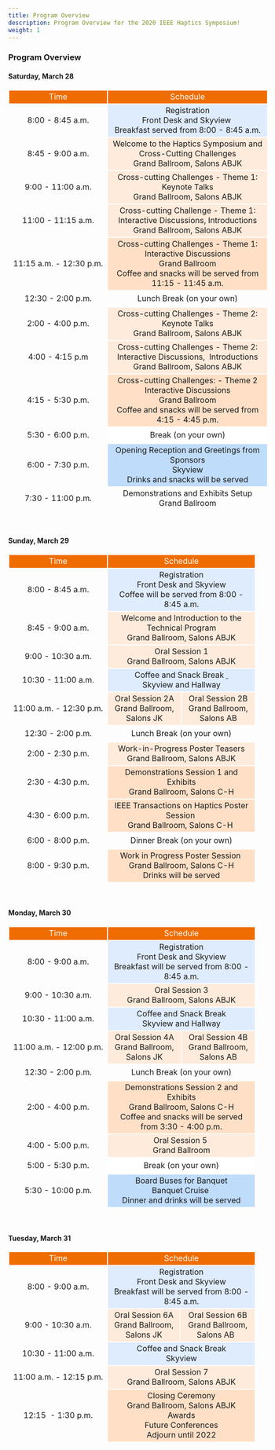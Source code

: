 ```yaml
---
title: Program Overview
description: Program Overview for the 2020 IEEE Haptics Symposium!
weight: 1
---
```

<h3>Program Overview</h3>

<h4>Saturday, March 28</h4>

<table cellpadding="0" cellspacing="0" style="border-collapse:separate; border-spacing:2px; width:105%"><tbody><tr><td style="background-color:rgb(239, 108, 0); text-align:center; vertical-align:middle"><span style="color:rgb(255, 255, 255)">Time</span></td>
<td colspan="2" rowspan="1" style="background-color:rgb(239, 108, 0); text-align:center; vertical-align:middle"><span style="color:rgb(255, 255, 255)">Schedule</span></td>
</tr><tr>
  <td style="height:32px; text-align:center; vertical-align:middle; white-space:nowrap; width:20%">8:00 - 8:45 a.m.</td>
<td colspan="2" rowspan="1" style="background-color:rgb(223, 236, 254); height:32px; text-align:center; vertical-align:middle"><span class="my-blacknormal">Registration</span><br><span class="my-italic">Front Desk and Skyview&nbsp;</span><br><span class="my-italic">Breakfast served from 8:00 - 8:45 a.m.</span></td>
</tr><tr><td style="height:32px; text-align:center; vertical-align:middle; white-space:nowrap; width:20%">8:45 - 9:00 a.m.</td>
<td colspan="2" style="background-color:rgb(255, 235, 219); height:32px; text-align:center; vertical-align:middle"><span class="my-blacknormal" style="background-color:rgb(255, 235, 219)">Welcome to the Haptics Symposium and Cross-Cutting Challenges</span><br><span class="my-italic" style="background-color:rgb(255, 235, 219)">Grand Ballroom, Salons ABJK</span></td>
</tr><tr><td style="height:32px; text-align:center; vertical-align:middle; white-space:nowrap; width:20%">9:00 - 11:00 a.m.</td>
<td colspan="2" rowspan="1" style="background-color:rgb(255, 235, 219); height:32px; text-align:center; vertical-align:middle">Cross-cutting Challenges - Theme 1: Keynote Talks<br>  <span class="my-italic">Grand Ballroom, Salons ABJK</span></td>
</tr><tr><td style="height:32px; text-align:center; vertical-align:middle; white-space:nowrap; width:20%">11:00 - 11:15 a.m.</td>
<td colspan="2" style="background-color:rgb(255, 235, 219); height:32px; text-align:center; vertical-align:middle">Cross-cutting Challenge - Theme 1: Interactive Discussions,  Introductions<br>  
  <span class="my-italic" style="background-color:rgb(255, 235, 219)">Grand Ballroom, Salons ABJK</span></td>
</tr><tr><td style="height:32px; text-align:center; vertical-align:middle; white-space:nowrap; width:20%">11:15 a.m. - 12:30 p.m.</td>
<td colspan="2" rowspan="1" style="background-color:rgb(255, 224, 199); height:32px; text-align:center; vertical-align:middle">Cross-cutting Challenges - Theme 1: Interactive Discussions<br>  <span class="my-italic">Grand Ballroom</span><br><span class="my-italic">Coffee and snacks will be served from 11:15 - 11:45 a.m.</span></td>
</tr><tr><td style="height:32px; text-align:center; vertical-align:middle; white-space:nowrap; width:20%">12:30 - 2:00 p.m.</td>
<td colspan="2" rowspan="1" style="height:32px; text-align:center; vertical-align:middle"><span class="my-blacknormal">Lunch Break (on your own)</span></td>
</tr><tr><td style="height:32px; text-align:center; vertical-align:middle; white-space:nowrap; width:20%">2:00 - 4:00 p.m.</td>
<td colspan="2" rowspan="1" style="background-color:rgb(255, 235, 219); height:32px; text-align:center; vertical-align:middle">Cross-cutting Challenges - Theme 2: Keynote Talks<br>  <span class="my-italic">Grand Ballroom, Salons ABJK</span></td>
</tr><tr><td style="height:32px; text-align:center; vertical-align:middle; white-space:nowrap; width:20%">4:00 - 4:15 p.m</td>
<td colspan="2" style="background-color:rgb(255, 235, 219); height:32px; text-align:center; vertical-align:middle">Cross-cutting Challenges - Theme 2: Interactive Discussions,&nbsp; Introductions<br>  <span class="my-italic" style="background-color:rgb(255, 235, 219)">Grand Ballroom, Salons ABJK</span></td>
</tr><tr><td style="height:32px; text-align:center; vertical-align:middle; white-space:nowrap; width:20%">4:15 - 5:30 p.m.</td>
<td colspan="2" rowspan="1" style="background-color:rgb(255, 224, 199); height:32px; text-align:center; vertical-align:middle">Cross-cutting Challenges: - Theme 2 Interactive Discussions<br>  <span class="my-italic">Grand Ballroom</span><br><span class="my-italic">Coffee and snacks will be served from 4:15 - 4:45 p.m.</span></td>
</tr><tr><td style="height:32px; text-align:center; vertical-align:middle; white-space:nowrap; width:20%">5:30 - 6:00 p.m.</td>
<td colspan="2" style="background-color:rgb(255, 255, 255); height:32px; text-align:center; vertical-align:middle"><span class="my-blacknormal">Break (on your own)</span></td>
</tr><tr><td style="height:32px; text-align:center; vertical-align:middle; white-space:nowrap; width:20%">6:00 - 7:30 p.m.</td>
<td colspan="2" rowspan="1" style="background-color:rgb(192, 220, 251); height:32px; text-align:center; vertical-align:middle"><span class="my-blacknormal">Opening Reception and Greetings from Sponsors</span><br><span class="my-italic">Skyview<br><span style="background-color:rgb(192, 220, 251)">Drinks and snacks will be served</span></span></td>
</tr><tr><td style="height:32px; text-align:center; vertical-align:middle; white-space:nowrap; width:20%">7:30 - 11:00 p.m.</td>
<td colspan="2" style="height:32px; text-align:center; vertical-align:middle"><span class="my-blacknormal">Demonstrations and Exhibits Setup</span><br><span class="my-italic">Grand Ballroom</span></td>
</tr></tbody></table><p>&nbsp;</p>
	<h4>Sunday, March 29</h4>
<table cellpadding="0" cellspacing="0" style="border-collapse:separate; border-spacing:2px; width:100%"><tbody><tr><td style="background-color:rgb(239, 108, 0); text-align:center; vertical-align:middle"><span style="color:rgb(255, 255, 255)">Time</span></td>
<td colspan="2" rowspan="1" style="background-color:rgb(239, 108, 0); text-align:center; vertical-align:middle"><span style="color:rgb(255, 255, 255)">Schedule</span></td>
</tr><tr><td style="height:32px; text-align:center; vertical-align:middle; white-space:nowrap; width:20%">8:00 - 8:45 a.m.</td>
<td colspan="2" rowspan="1" style="background-color:rgb(223, 236, 254); height:32px; text-align:center; vertical-align:middle"><span class="my-blacknormal">Registration</span><br><span class="my-italic">Front Desk and Skyview</span><br><span class="my-italic">Coffee will be served from 8:00 - 8:45 a.m.</span></td>
</tr><tr><td style="height:32px; text-align:center; vertical-align:middle; white-space:nowrap; width:20%">8:45 - 9:00 a.m.</td>
<td colspan="2" style="background-color:rgb(255, 235, 219); height:32px; text-align:center; vertical-align:middle"><span class="my-blacknormal" style="background-color:rgb(255, 235, 219)">Welcome and Introduction to the Technical Program</span><br><span class="my-italic" style="background-color:rgb(255, 235, 219)">Grand Ballroom, Salons ABJK</span></td>
</tr><tr><td style="height:32px; text-align:center; vertical-align:middle; white-space:nowrap; width:20%">9:00 - 10:30 a.m.</td>
<td colspan="2" rowspan="1" style="background-color:rgb(255, 235, 219); height:32px; text-align:center; vertical-align:middle">Oral Session 1<br>  <span class="my-italic">Grand Ballroom, Salons ABJK</span></td>
</tr><tr><td style="height:32px; text-align:center; vertical-align:middle; white-space:nowrap; width:20%">10:30 - 11:00 a.m.</td>
<td colspan="2" rowspan="1" style="background-color:rgb(223, 236, 254); height:32px; text-align:center; vertical-align:middle"><span class="my-blacknormal">Coffee and Snack Break</span><span class="my-italic"><span style="background-color:rgb(223, 236, 254)">&nbsp;</span><a href="https://www.disneyresearch.com" style="text-align: center;" target="_blank">&nbsp;</a></span><br><span class="my-italic">Skyview and Hallway</span></td>
</tr><tr><td style="height:32px; text-align:center; vertical-align:middle; white-space:nowrap; width:20%">11:00 a.m. - 12:30 p.m.</td>
<td style="background-color:rgb(255, 235, 219); height:32px; text-align:center; vertical-align:middle">Oral Session 2A<a> </a><br>  <span class="my-italic">Grand Ballroom, Salons JK</span></td>
<td style="background-color:rgb(255, 235, 219); height:32px; text-align:center; vertical-align:middle">Oral Session 2B <br>  <span class="my-italic">Grand Ballroom, Salons AB</span></td>
</tr><tr><td style="height:32px; text-align:center; vertical-align:middle; white-space:nowrap; width:20%">12:30 - 2:00 p.m.</td>
<td colspan="2" rowspan="1" style="height:32px; text-align:center; vertical-align:middle"><span class="my-blacknormal">Lunch Break (on your own)</span></td>
</tr><tr>
<td style="height:32px; text-align:center; vertical-align:middle; white-space:nowrap; width:20%">2:00 - 2:30 p.m.</td>
<td colspan="2" rowspan="1" style="background-color:rgb(255, 235, 219); height:32px; text-align:center; vertical-align:middle"><span class="my-blacknormal" style="background-color:rgb(255, 235, 219)">Work-in-Progress Poster Teasers</span><br><span class="my-italic" style="background-color:rgb(255, 235, 219)">Grand Ballroom, Salons ABJK</span></td>
</tr><tr><td style="height:32px; text-align:center; vertical-align:middle; white-space:nowrap; width:20%">2:30 - 4:30 p.m.</td>
<td colspan="2" rowspan="1" style="background-color:rgb(255, 224, 199); height:32px; text-align:center; vertical-align:middle">Demonstrations Session 1 and Exhibits<br><span class="my-italic" style="background-color:rgb(255, 224, 199)">Grand Ballroom, Salons C-H</span><br><span class="my-italic"></td>
</tr><tr><td style="height:32px; text-align:center; vertical-align:middle; white-space:nowrap; width:20%">4:30 - 6:00 p.m.</td>
<td colspan="2" rowspan="1" style="background-color:rgb(255, 224, 199); height:32px; text-align:center; vertical-align:middle">IEEE Transactions on Haptics Poster Session&nbsp;<br>  <span class="my-italic">Grand Ballroom, Salons C-H</span><span class="my-italic">&nbsp;</span></td>
</tr><tr><td style="height:32px; text-align:center; vertical-align:middle; white-space:nowrap; width:20%">6:00 - 8:00 p.m.</td>
<td colspan="2" style="height:32px; text-align:center; vertical-align:middle"><span class="my-blacknormal">Dinner Break (on your own)</span></td>
</tr><tr><td style="height:32px; text-align:center; vertical-align:middle; white-space:nowrap; width:20%">8:00 - 9:30 p.m.</td>
<td colspan="2" style="background-color:rgb(255, 224, 199); height:32px; text-align:center; vertical-align:middle">Work in Progress Poster Session&nbsp;<br><span class="my-italic">Grand Ballroom, Salons C-H<br><span style="background-color:rgb(255, 224, 199)">Drinks will be served</span></span></td>
</tr></tbody></table><p>&nbsp;</p>
		<h4>Monday, March 30</h4>
<table cellpadding="0" cellspacing="0" style="border-collapse:separate; border-spacing:2px; width:100%"><tbody><tr><td style="background-color:rgb(239, 108, 0); text-align:center; vertical-align:middle"><span style="color:rgb(255, 255, 255)">Time</span></td>
<td colspan="2" rowspan="1" style="background-color:rgb(239, 108, 0); text-align:center; vertical-align:middle"><span style="color:rgb(255, 255, 255)">Schedule</span></td>
</tr><tr><td style="height:32px; text-align:center; vertical-align:middle; white-space:nowrap; width:20%">8:00 - 9:00 a.m.</td>
<td colspan="2" rowspan="1" style="background-color:rgb(223, 236, 254); height:32px; text-align:center; vertical-align:middle"><span class="my-blacknormal">Registration</span><br><span class="my-italic">Front Desk and Skyview</span><br><span class="my-italic">Breakfast will be served from 8:00 - 8:45 a.m.</span></td>
</tr><tr><td style="height:32px; text-align:center; vertical-align:middle; white-space:nowrap; width:20%">9:00 - 10:30 a.m.</td>
<td colspan="2" rowspan="1" style="background-color:rgb(255, 235, 219); height:32px; text-align:center; vertical-align:middle">Oral Session 3<br>  <span class="my-italic">Grand Ballroom, Salons ABJK</span></td>
</tr><tr><td style="height:32px; text-align:center; vertical-align:middle; white-space:nowrap; width:20%">10:30 - 11:00&nbsp;a.m.</td>
<td colspan="2" rowspan="1" style="background-color:rgb(223, 236, 254); height:32px; text-align:center; vertical-align:middle"><span class="my-blacknormal">Coffee and Snack Break</span><br><span class="my-italic">Skyview and Hallway</span></td>
</tr><tr><td style="height:32px; text-align:center; vertical-align:middle; white-space:nowrap; width:20%">11:00&nbsp;a.m. - 12:00&nbsp;p.m.</td>
<td style="background-color:rgb(255, 235, 219); height:32px; text-align:center; vertical-align:middle">Oral Session 4A<br>  <span class="my-italic">Grand Ballroom, Salons JK</span></td>
<td style="background-color:rgb(255, 235, 219); height:32px; text-align:center; vertical-align:middle">Oral Session 4B<br>  <span class="my-italic">Grand Ballroom, Salons AB</span></td>
</tr><tr><td style="height:32px; text-align:center; vertical-align:middle; white-space:nowrap; width:20%">12:30 - 2:00&nbsp;p.m.</td>
<td colspan="2" rowspan="1" style="height:32px; text-align:center; vertical-align:middle"><span class="my-blacknormal">Lunch Break (on your own)</span></td>
</tr><tr><td style="height:32px; text-align:center; vertical-align:middle; white-space:nowrap; width:20%">2:00 - 4:00 p.m.</td>
<td colspan="2" rowspan="1" style="background-color:rgb(255, 224, 199); height:32px; text-align:center; vertical-align:middle">Demonstrations Session 2&nbsp;and Exhibits<br>  <span class="my-italic">Grand Ballroom, Salons C-H</span><br><span style="background-color:rgb(255, 224, 199)">Coffee and snacks will be served from 3:30 - 4:00 p.m.</span></td>
</tr><tr><td style="height:32px; text-align:center; vertical-align:middle; white-space:nowrap; width:20%">4:00 - 5:00 p.m.</td>
<td colspan="2" rowspan="1" style="background-color:rgb(255, 235, 219); height:32px; text-align:center; vertical-align:middle">Oral Session 5&nbsp;<br>  <span class="my-italic">Grand Ballroom</span></td>
</tr><tr><td style="height:32px; text-align:center; vertical-align:middle; white-space:nowrap; width:20%">5:00 - 5:30 p.m.</td>
<td colspan="2" style="background-color:rgb(255, 255, 255); height:32px; text-align:center; vertical-align:middle"><span class="my-blacknormal">Break (on your own)</span></td>
</tr><tr><td style="height:32px; text-align:center; vertical-align:middle; white-space:nowrap; width:20%">5:30 - 10:00&nbsp;p.m.</td>
  <td colspan="2" rowspan="1" style="background-color:rgb(192, 220, 251); height:32px; text-align:center; vertical-align:middle"><span class="my-blacknormal">Board Buses for Banquet<br>
    </span>Banquet Cruise<a>&nbsp;</a><br>
    <span class="my-italic">Dinner and drinks will be served</span></td>
</tr>
</tbody></table><p>&nbsp;</p>
	<h4>Tuesday, March 31</h4>
<table cellpadding="0" cellspacing="0" style="border-collapse:separate; border-spacing:2px; width:100%"><tbody><tr><td style="background-color:rgb(239, 108, 0); text-align:center; vertical-align:middle"><span style="color:rgb(255, 255, 255)">Time</span></td>
<td colspan="2" rowspan="1" style="background-color:rgb(239, 108, 0); text-align:center; vertical-align:middle"><span style="color:rgb(255, 255, 255)">Schedule</span></td>
</tr><tr><td style="height:32px; text-align:center; vertical-align:middle; white-space:nowrap; width:20%">8:00 - 9:00 a.m.</td>
<td colspan="2" rowspan="1" style="background-color:rgb(223, 236, 254); height:32px; text-align:center; vertical-align:middle"><span class="my-blacknormal">Registration</span><br><span class="my-italic">Front Desk and Skyview</span><br><span class="my-italic">Breakfast will be served from 8:00 - 8:45 a.m.</span></td>
</tr><tr><td style="height:32px; text-align:center; vertical-align:middle; white-space:nowrap; width:20%">9:00 - 10:30&nbsp;a.m.</td>
<td rowspan="1" style="background-color:rgb(255, 235, 219); height:32px; text-align:center; vertical-align:middle">Oral Session 6A<br>  <span class="my-italic">Grand Ballroom, Salons JK</span></td>
<td rowspan="1" style="background-color:rgb(255, 235, 219); height:32px; text-align:center; vertical-align:middle">Oral Session 6B<br>  <span class="my-italic" style="background-color:rgb(255, 235, 219)">Grand Ballroom, Salons AB&nbsp;&nbsp;</span></td>
</tr><tr><td style="height:32px; text-align:center; vertical-align:middle; white-space:nowrap; width:20%">10:30 - 11:00 a.m.</td>
<td colspan="2" style="background-color:rgb(223, 236, 254); height:32px; text-align:center; vertical-align:middle"><span class="my-blacknormal">Coffee and Snack Break</span><br><span class="my-italic">Skyview</span></td>
</tr><tr><td style="height:32px; text-align:center; vertical-align:middle; white-space:nowrap; width:20%">11:00 a.m. - 12:15 p.m.</td>
<td colspan="2" style="background-color:rgb(255, 235, 219); height:32px; text-align:center; vertical-align:middle"><span class="my-blacknormal">Oral Session 7</span><br><span class="my-italic">Grand Ballroom, Salons ABJK</span></td>
</tr><tr><td style="height:32px; text-align:center; vertical-align:middle; white-space:nowrap; width:20%">12:15 &nbsp;- 1:30 p.m.</td>
  <td colspan="2" style="background-color:rgb(255, 224, 199); height:32px; text-align:center; vertical-align:middle">Closing Ceremony<br>
    Grand Ballroom, Salons ABJK<br>
    Awards<br>
    Future Conferences<br>
  <span class="my-italic"><span style="background-color:rgb(255, 224, 199)"> Adjourn until 2022 <br>
  </span></span></td>
</tr>
</tbody></table>
<br>
<br>
